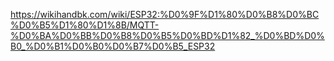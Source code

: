https://wikihandbk.com/wiki/ESP32:%D0%9F%D1%80%D0%B8%D0%BC%D0%B5%D1%80%D1%8B/MQTT-%D0%BA%D0%BB%D0%B8%D0%B5%D0%BD%D1%82_%D0%BD%D0%B0_%D0%B1%D0%B0%D0%B7%D0%B5_ESP32
